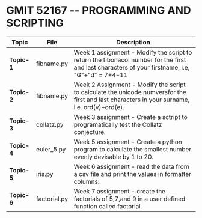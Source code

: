 # GMIT 52167 -- PROGRAMMING AND SCRIPTING


Topic|File|Description
-----|----|-----------
**Topic-1**|fibname.py|Week 1 assignment - Modify the script to return the fibonacoi number for the first and last characters of your firstname, i.e,  "G"+"d" = 7+4=11
**Topic-2**|fibname.py|Week 2 Assignment - Modify the script to calculate the unicode numversfor the first and last characters in your surname, i.e. ord(v)+ord(e).
**Topic-3**|collatz.py|Week 3 assignment - Create a sctript to programatically test the Collatz conjecture. 
**Topic-4**|euler_5.py|Week 5 assignment - Create a python program to calculate the smallest number evenly devisable by 1 to 20. 
**Topic-5**|iris.py|Week 6 assignment - read the data from a csv file and print the values in formatter columns.
**Topic-6**|factorial.py|Week 7 assignment - create the factorials of 5,7,and 9 in a user defined function called factorial.

